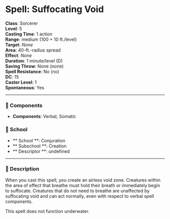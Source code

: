 
# Spell: Suffocating Void
**Class**: Sorcerer  
**Level**: 5  
**Casting Time**: 1 action  
**Range**: medium (100 + 10 ft./level)  
**Target**: _None_  
**Area**: 40-ft.-radius spread  
**Effect**: _None_  
**Duration**: 1 minute/level (D)  
**Saving Throw**: None (none)  
**Spell Resistance**: No (no)  
**DC**: 15  
**Caster Level**: 1  
**Spontaneous**: Yes

---

### 🔮 Components
- **Components**: Verbal, Somatic

### 🏫 School
- ** School **: Conjuration
- ** Subschool **: Creation
- ** Descriptor **: undefined
---

### 📜 Description
When you cast this spell, you create an airless void zone. Creatures within the area of effect that breathe must hold their breath or immediately begin to suffocate. Creatures that do not need to breathe are unaffected by suffocating void and can act normally, even with respect to verbal spell components.

This spell does not function underwater.
